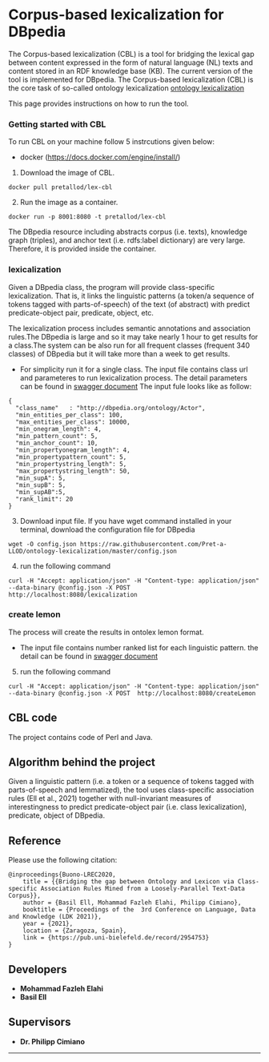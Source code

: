 # Corpus-based lexicalization for DBpedia
The Corpus-based lexicalization (CBL) is a tool for bridging the lexical gap between content expressed in the form of natural language (NL) texts and content stored in an RDF knowledge base (KB). The current version of the tool is implemented for DBpedia. The Corpus-based lexicalization (CBL) is the core task of so-called ontology lexicalization [ontology lexicalization](https://aclanthology.org/W13-3803.pdf)

This page provides instructions on how to run the tool.

### Getting started with CBL
To run CBL on your machine follow 5 instrcutions given below:

- docker (https://docs.docker.com/engine/install/)

1. Download the image of CBL. 
```
docker pull pretallod/lex-cbl
```
2. Run the image as a container.
```
docker run -p 8001:8080 -t pretallod/lex-cbl
```
The DBpedia resource including abstracts corpus (i.e. texts), knowledge graph (triples), and anchor text (i.e. rdfs:label dictionary) are very large. Therefore, it is provided inside the container. 

### lexicalization
Given a DBpedia class, the program will provide class-specific lexicalization. That is, it links the linguistic patterns (a token/a sequence of tokens tagged with parts-of-speech) of the text (of abstract) with predict predicate-object pair, predicate, object, etc.<br/>

The lexicalization process includes semantic annotations and association rules.The DBpedia is large and so it may take nearly 1 hour to get results for a class.The system can be also run for all frequent classes (frequent 340 classes) of DBpedia but it will take more than a week to get results.<br/>

- For simplicity run it for a single class. The input file contains class url and parameteres to run lexicalization process. The detail parameters can be found in [swagger document](https://app.swaggerhub.com/apis/melahi/lex-cbl/1.0.1)
The input fule looks like as follow:
```
{
  "class_name"   : "http://dbpedia.org/ontology/Actor",
  "min_entities_per_class": 100,
  "max_entities_per_class": 10000,
  "min_onegram_length": 4,
  "min_pattern_count": 5,
  "min_anchor_count": 10,
  "min_propertyonegram_length": 4,
  "min_propertypattern_count": 5,
  "min_propertystring_length": 5,
  "max_propertystring_length": 50,
  "min_supA": 5,
  "min_supB": 5,
  "min_supAB":5,
  "rank_limit": 20
}
```
3. Download input file. If you have wget command installed in your terminal, download the configuration file for DBpedia

```
wget -O config.json https://raw.githubusercontent.com/Pret-a-LLOD/ontology-lexicalization/master/config.json
```

4. run the following command
```
curl -H "Accept: application/json" -H "Content-type: application/json"  --data-binary @config.json -X POST  http://localhost:8080/lexicalization
```

### create lemon
The process will create the results in ontolex lemon format. 
- The input file contains number ranked list for each linguistic pattern. the detail can be found in [swagger document](https://app.swaggerhub.com/apis/melahi/lex-cbl/1.0.1)
5. run the following command
```
curl -H "Accept: application/json" -H "Content-type: application/json"  --data-binary @config.json -X POST  http://localhost:8080/createLemon
```

## CBL code
The project contains code of Perl and Java.

## Algorithm behind the project
Given a linguistic pattern (i.e. a token or a sequence of tokens tagged with parts-of-speech and lemmatized), the tool uses class-specific association rules (Ell et al., 2021) together with null-invariant measures of interestingness to predict predicate-object pair (i.e. class lexicalization), predicate, object of DBpedia.

## Reference
Please use the following citation:
```
@inproceedings{Buono-LREC2020,
	title = {{Bridging the gap between Ontology and Lexicon via Class-specific Association Rules Mined from a Loosely-Parallel Text-Data Corpus}},
	author = {Basil Ell, Mohammad Fazleh Elahi, Philipp Cimiano},
	booktitle = {Proceedings of the  3rd Conference on Language, Data and Knowledge (LDK 2021)},
	year = {2021},
	location = {Zaragoza, Spain},
	link = {https://pub.uni-bielefeld.de/record/2954753}
}
```

## Developers
* **Mohammad Fazleh Elahi**
* **Basil Ell**
## Supervisors
* **Dr. Philipp Cimiano**  




---
